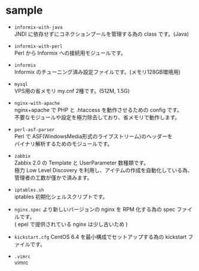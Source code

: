 sample
======

+ `informix-with-java`  
  JNDI に依存せずにコネクションプールを管理する為の class です。(Java)

+ `informix-with-perl`  
  Perl から Informix への接続用モジュールです。

+ `informix`  
  Informix のチューニング済み設定ファイルです。(メモリ128GB環境用)

+ `mysql`  
  VPS用の省メモリ my.cnf 2種です。(512M, 1.5G)

+ `nginx-with-apache`  
  nginx+apache で PHP と .htaccess を動作させるための config です。  
  不要なモジュールや設定を極力除去しており、省メモリで動作します。

+ `perl-asf-parser`  
  Perl で ASF(WindowsMedia形式のライブストリーム)のヘッダーを  
  バイナリ解析するためのモジュールです。

+ `zabbix`  
  Zabbix 2.0 の Template と UserParameter 数種類です。  
  極力 Low Level Discovery を利用し、アイテムの作成を自動化している為、  
  管理者の工数が僅かで済みます。

+ `iptables.sh`  
  iptables 初期化シェルスクリプトです。

+ `nginx.spec`
  より新しいバージョンの nginx を RPM 化する為の spec ファイルです。  
  ( epel で提供されている nginx は少し古いため )

+ `kickstart.cfg`
  CentOS 6.4 を最小構成でセットアップする為の kickstart ファイルです。

+ `.vimrc`  
  vimrc
